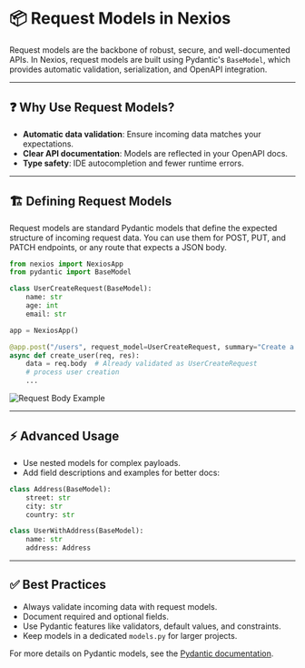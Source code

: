 # 📦 Request Models in Nexios

Request models are the backbone of robust, secure, and well-documented APIs. In Nexios, request models are built using Pydantic's `BaseModel`, which provides automatic validation, serialization, and OpenAPI integration.

---

## ❓ Why Use Request Models?

- **Automatic data validation**: Ensure incoming data matches your expectations.
- **Clear API documentation**: Models are reflected in your OpenAPI docs.
- **Type safety**: IDE autocompletion and fewer runtime errors.

---

## 🏗️ Defining Request Models

Request models are standard Pydantic models that define the expected structure of incoming request data. You can use them for POST, PUT, and PATCH endpoints, or any route that expects a JSON body.

```python
from nexios import NexiosApp
from pydantic import BaseModel

class UserCreateRequest(BaseModel):
    name: str
    age: int
    email: str

app = NexiosApp()

@app.post("/users", request_model=UserCreateRequest, summary="Create a new user")
async def create_user(req, res):
    data = req.body  # Already validated as UserCreateRequest
    # process user creation
    ...
```

![Request Body Example](./request-body.png)

---

## ⚡ Advanced Usage

- Use nested models for complex payloads.
- Add field descriptions and examples for better docs:

```python
class Address(BaseModel):
    street: str
    city: str
    country: str

class UserWithAddress(BaseModel):
    name: str
    address: Address
```

---

## ✅ Best Practices

- Always validate incoming data with request models.
- Document required and optional fields.
- Use Pydantic features like validators, default values, and constraints.
- Keep models in a dedicated `models.py` for larger projects.

For more details on Pydantic models, see the [Pydantic documentation](https://pydantic-docs.helpmanual.io/).
